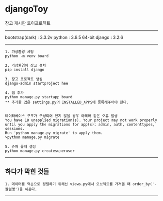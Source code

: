 # djangoToy
장고 게시판 토이프로젝트

*****
bootstrap(dark) : 3.3.2v
python : 3.9.5 64-bit
django : 3.2.6
*****


```
1. 가상환경 세팅
python -m venv board

2. 가상환경에 장고 설치
pip install django

3. 장고 프로젝트 생성
django-admin startproject hee

4. 앱 추가
python manage.py startapp board
** 추가한 앱은 settings.py의 INSTALLED_APPS에 등록해주어야 한다.


데이터베이스 구조가 구성되어 있지 않을 경우 아래와 같은 오류 발생
You have 18 unapplied migration(s). Your project may not work properly until you apply the migrations for app(s): admin, auth, contenttypes, sessions.    
Run 'python manage.py migrate' to apply them.
>python manage.py migrate

5. 슈퍼 유저 생성
python manage.py createsuperuser

```
*****
## 하다가 막힌 것들
```
1. 데이터를 역순으로 정렬하기 위해선 views.py에서 오브젝트를 가져올 때 order_by('-칼럼명')을 해준다.

```

*****

